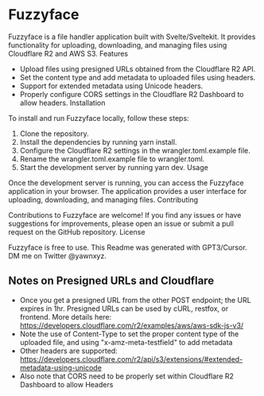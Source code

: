 
# Fuzzyface

Fuzzyface is a file handler application built with Svelte/Sveltekit. It provides functionality for uploading, downloading, and managing files using Cloudflare R2 and AWS S3.
Features

- Upload files using presigned URLs obtained from the Cloudflare R2 API.
- Set the content type and add metadata to uploaded files using headers.
- Support for extended metadata using Unicode headers.
- Properly configure CORS settings in the Cloudflare R2 Dashboard to allow headers.
Installation

To install and run Fuzzyface locally, follow these steps:

1. Clone the repository.
2. Install the dependencies by running yarn install.
3. Configure the Cloudflare R2 settings in the wrangler.toml.example file.
4. Rename the wrangler.toml.example file to wrangler.toml.
5. Start the development server by running yarn dev.
Usage

Once the development server is running, you can access the Fuzzyface application in your browser. The application provides a user interface for uploading, downloading, and managing files.
Contributing

Contributions to Fuzzyface are welcome! If you find any issues or have suggestions for improvements, please open an issue or submit a pull request on the GitHub repository.
License

Fuzzyface is free to use. This Readme was generated with GPT3/Cursor. DM me on Twitter @yawnxyz.



## Notes on Presigned URLs and Cloudflare

- Once you get a presigned URL from the other POST endpoint; the URL expires in 1hr. Presigned URLs can be used by cURL, restfox, or frontend. More details here: https://developers.cloudflare.com/r2/examples/aws/aws-sdk-js-v3/ 
- Note the use of Content-Type to set the proper content type of the uploaded file, and using "x-amz-meta-testfield" to add metadata
- Other headers are supported: https://developers.cloudflare.com/r2/api/s3/extensions/#extended-metadata-using-unicode 
- Also note that CORS need to be properly set within Cloudflare R2 Dashboard to allow Headers